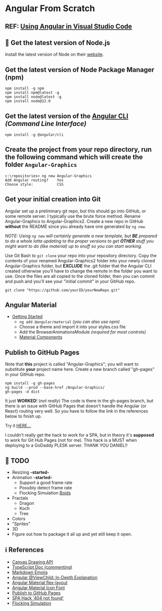 # Angular From Scratch

## REF: [Using Angular in Visual Studio Code](https://code.visualstudio.com/docs/nodejs/angular-tutorial)

## :open_file_folder: Get the latest version of Node.js

Install the latest version of Node on their [website](https://nodejs.org/en/download/).

## Get the latest version of Node Package Manager (npm)

    npm install -g npm
    npm install npm@latest -g
    npm install node@latest -g
    npm install node@12.0

## Get the latest version of the [**Angular CLI**](https://cli.angular.io/) *(Command Line Interface)*

    npm install -g @angular/cli

## Create the project from your repo directory, run the following command which will create the folder `Angular-Graphics`

    c:\repositories> ng new Angular-Graphics
    Add Angular routing?    Yes
    Choose style:           CSS

## Get your initial creation into Git

Angular set up a preliminary git repo, but this should go into GitHub, or some remote server.  I typically use the brute force method. Rename Angular-Graphics to Angular-Graphics2.  Create a new repo in GitHub **without** the README since you already have one generated by `ng new`.

*NOTE: Using `ng new` will certainly generate a new template, but **BE** prepared to do a whole lotta updating to the proper versions to get **OTHER** stuff you might want to do (like material) up to snuff so you can start working.*

Use Git Bash to `git clone` your repo into your repository directory. Copy the contents of your renamed Angular-Graphics2 folder into your newly cloned Angular-Graphics folder, but **EXCLUDE** the .git folder that the Angular CLI created otherwise you'll have to change the remote in the folder you want to use.  Once the files are all copied to the cloned folder, then you can commit and push and you'll see your "initial commit" in your GitHub repo.

    git clone "https://github.com/yourID/yourNewRepo.git"

## Angular Material

* [Getting Started](https://material.angular.io/guide/getting-started)
  * `ng add @angular/material` *(you can also use npm)*
  * Choose a theme and import it into your styles.css file
  * Add the BrowserAnimationsModule *(required for most controls)*
  * [Material Components](https://material.angular.io/components)

## Publish to GitHub Pages

Note that **this** project is called "Angular-Graphics"; you will want to substitute **your** project name here.
Create a new branch called "gh-pages" in your GitHub repo.

    npm install -g gh-pages
    ng build --prod --base-href /Angular-Graphics/
    gh-pages -d dist

It just **WORKED**! (*not really*)  The code is there in the gh-pages branch, but there is an issue with GitHub Pages
that doesn't handle the Angular (or React) routing very well.  So you have to follow the link in the references below
to finish up.

Try it [HERE...](https://spilledmilkcom.github.io/Angular-Graphics/)

I couldn't really get the hack to work for a SPA, but in theory it's **supposed** to work for Git Hub Pages (not for me).
This hack is a MUST when deploying to a GoDaddy PLESK server.  THANK YOU DANIEL!!

## :1234: TODO

* Resizing **-started-**
* Animation **-started-**
  * Support a good frame rate
  * Possibly detect frame rate
  * Flocking Simulation [Boids](http://www.red3d.com/cwr/boids/)
* Fractals
  * Dragon
  * Koch
  * Tree
* Colors
* "Sprites"
* 3D
* Figure out how to package it all up and yet still keep it open.

## :information_source: References

* [Canvas Drawing API](https://developer.mozilla.org/en-US/docs/Web/API/Canvas_API)
* [TypeScript Doc (commenting)](https://github.com/Microsoft/tsdoc)
* [Markdown Emojis](https://www.webfx.com/tools/emoji-cheat-sheet)
* [Angular @ViewChild: In-Depth Explanation](https://blog.angular-university.io/angular-viewchild/)
* [Angular Material flex-layout](https://github.com/angular/flex-layout/wiki/Declarative-API-Overview)
* [Angular Material Icon Font](https://material.io/resources/icons/?style=baseline)
* [Publish to GitHub Pages](https://www.telerik.com/blogs/quick-angular-2-hosting-angular-cli-github-pages)
* [SPA Hack '404 not found'](http://www.backalleycoder.com/2016/05/13/sghpa-the-single-page-app-hack-for-github-pages/)
* [Flocking Simulation](https://www.youtube.com/watch?v=mhjuuHl6qHM)
